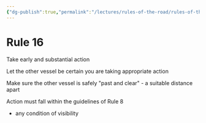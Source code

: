```yaml
---
{"dg-publish":true,"permalink":"/lectures/rules-of-the-road/rules-of-the-road-index/rule-16-action-by-the-give-way-vessel/","created":"2025-05-27T09:41:33.678-04:00","updated":"2025-05-29T21:18:59.478-04:00"}
---
```


# Rule 16

Take early and substantial action

Let the other vessel be certain you are taking appropriate action

Make sure the other vessel is safely "past and clear" - a suitable distance apart

Action must fall within the guidelines of Rule 8
- any condition of visibility 